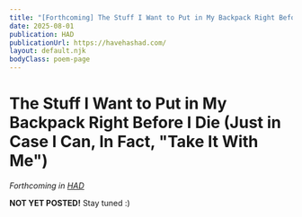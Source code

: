 ```yaml
---
title: "[Forthcoming] The Stuff I Want to Put in My Backpack Right Before I Die"
date: 2025-08-01
publication: HAD
publicationUrl: https://havehashad.com/
layout: default.njk
bodyClass: poem-page
---
```


<div class="poem-content">

<h1>The Stuff I Want to Put in My Backpack Right Before I Die (Just in Case I Can, In Fact, "Take It With Me")</h1>

*Forthcoming in [HAD](www.havehashad.com)*
 
**NOT YET POSTED!**
Stay tuned :)

</div>
